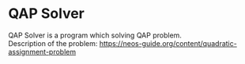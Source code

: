 # QAP Solver

QAP Solver is a program which solving QAP problem.  
Description of the problem: https://neos-guide.org/content/quadratic-assignment-problem 


